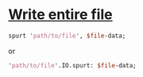 [1]: https://rosettacode.org/wiki/Write_entire_file

# [Write entire file][1]

```perl
spurt 'path/to/file', $file-data;
```


or

```perl
'path/to/file'.IO.spurt: $file-data;
```